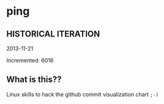 # ping

## HISTORICAL ITERATION
2013-11-21

Incremented: 6016

## What is this?? 
Linux skills to hack the github commit visualization chart `;-)`
